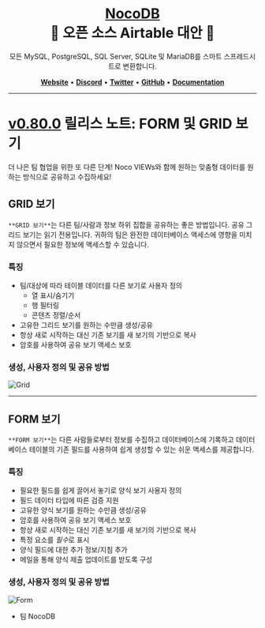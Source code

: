 <h1 align="center" style="border-bottom: none">
    <b>
        <a href="https://www.nocodb.com">NocoDB</a><br>
    </b>
    🎃 오픈 소스 Airtable 대안 🎃 <br>
</h1>

<p align="center">
모든 MySQL, PostgreSQL, SQL Server, SQLite 및 MariaDB를 스마트 스프레드시트로 변환합니다.
</p>
<p align="center">
    <a href="http://www.nocodb.com"><b>Website</b></a> •
    <a href="https://discord.gg/5RgZmkW"><b>Discord</b></a> •
    <a href="https://twitter.com/nocodb"><b>Twitter</b></a> •
    <a href="https://github.com/nocodb/nocodb"><b>GitHub</b></a> •
    <a href="https://docs.nocodb.com/"><b>Documentation</b></a>
</p>

---------------------------------------------------------------------


# [v0.80.0](https://github.com/nocodb/nocodb/releases/tag/0.80.0) 릴리스 노트: FORM 및 GRID 보기
더 나은 팀 협업을 위한 또 다른 단계!
Noco VIEWs와 함께 원하는 맞춤형 데이터를 원하는 방식으로 공유하고 수집하세요!

## GRID 보기
```**GRID 보기**```는 다른 팀/사람과 정보 하위 집합을 공유하는 좋은 방법입니다. 공유 그리드 보기는 읽기 전용입니다. 귀하의 팀은 완전한 데이터베이스 액세스에 영향을 미치지 않으면서 필요한 정보에 액세스할 수 있습니다.

### 특징
- 팀/대상에 따라 테이블 데이터를 다른 보기로 사용자 정의
   - 열 표시/숨기기
   - 행 필터링
   - 콘텐츠 정렬/순서
- 고유한 그리드 보기를 원하는 수만큼 생성/공유
- 항상 새로 시작하는 대신 기존 보기를 새 보기의 기반으로 복사
- 암호를 사용하여 공유 보기 액세스 보호

### 생성, 사용자 정의 및 공유 방법
![Grid](https://user-images.githubusercontent.com/86527202/138726069-226dc0e6-4064-49d8-8a57-57ddd32009c3.gif)


------------------------------------------

## FORM 보기
```**FORM 보기**```는 다른 사람들로부터 정보를 수집하고 데이터베이스에 기록하고 데이터베이스 테이블의 기존 필드를 사용하여 쉽게 생성할 수 있는 쉬운 액세스를 제공합니다.

### 특징
- 필요한 필드를 쉽게 끌어서 놓기로 양식 보기 사용자 정의
- 필드 데이터 타입에 따른 검증 지원
- 고유한 양식 보기를 원하는 수만큼 생성/공유
- 암호를 사용하여 공유 보기 액세스 보호
- 항상 새로 시작하는 대신 기존 보기를 새 보기의 기반으로 복사
- 특정 요소를 *필수*로 표시
- 양식 필드에 대한 추가 정보/지침 추가
- 메일을 통해 양식 제출 업데이트를 받도록 구성

### 생성, 사용자 정의 및 공유 방법
![Form](https://user-images.githubusercontent.com/86527202/138726122-85ff583c-4a62-464e-99b0-c6b24f23d037.gif)

- 팀 NocoDB


